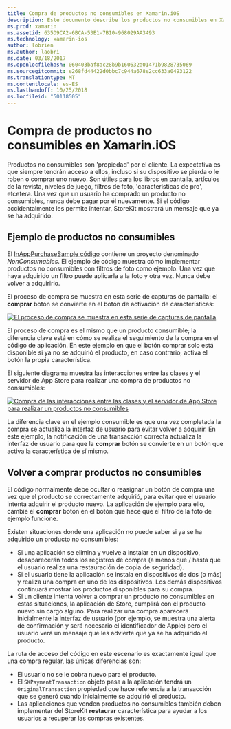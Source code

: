 ```yaml
---
title: Compra de productos no consumibles en Xamarin.iOS
description: Este documento describe los productos no consumibles en Xamarin.iOS, que son características que haya comprado un usuario que siguen estando disponibles de forma indefinida, independientemente del dispositivo.
ms.prod: xamarin
ms.assetid: 635D9CA2-6BCA-53E1-7B10-968029AA3493
ms.technology: xamarin-ios
author: lobrien
ms.author: laobri
ms.date: 03/18/2017
ms.openlocfilehash: 060403baf8ac28b9b160632a01471b9828735069
ms.sourcegitcommit: e268fd44422d0bbc7c944a678e2cc633a0493122
ms.translationtype: MT
ms.contentlocale: es-ES
ms.lasthandoff: 10/25/2018
ms.locfileid: "50118505"
---
```

# <a name="purchasing-non-consumable-products-in-xamarinios"></a>Compra de productos no consumibles en Xamarin.iOS

Productos no consumibles son 'propiedad' por el cliente. La expectativa es que siempre tendrán acceso a ellos, incluso si su dispositivo se pierda o le roben o comprar uno nuevo. Son útiles para los libros en pantalla, artículos de la revista, niveles de juego, filtros de foto, 'características de pro', etcetera. Una vez que un usuario ha comprado un producto no consumibles, nunca debe pagar por él nuevamente. Si el código accidentalmente les permite intentar, StoreKit mostrará un mensaje que ya se ha adquirido.

## <a name="non-consumable-products-sample"></a>Ejemplo de productos no consumibles

El [InAppPurchaseSample código](https://developer.xamarin.com/samples/monotouch/StoreKit/) contiene un proyecto denominado *NonConsumables*. El ejemplo de código muestra cómo implementar productos no consumibles con filtros de foto como ejemplo. Una vez que haya adquirido un filtro puede aplicarla a la foto y otra vez. Nunca debe volver a adquirirlo.   
   
   
   
 El proceso de compra se muestra en esta serie de capturas de pantalla: el **comprar** botón se convierte en el botón de activación de características:   
   
   
   
 [![](purchasing-non-consumable-products-images/image34.png "El proceso de compra se muestra en esta serie de capturas de pantalla")](purchasing-non-consumable-products-images/image34.png#lightbox)   
   
   
   
 El proceso de compra es el mismo que un producto consumible; la diferencia clave está en cómo se realiza el seguimiento de la compra en el código de aplicación. En este ejemplo en que el botón comprar solo está disponible si ya no se adquirió el producto, en caso contrario, activa el botón la propia característica.   
   
   
   

El siguiente diagrama muestra las interacciones entre las clases y el servidor de App Store para realizar una compra de productos no consumibles:   
   
   
   
 [![](purchasing-non-consumable-products-images/image35.png "Compra de las interacciones entre las clases y el servidor de App Store para realizar un productos no consumibles")](purchasing-non-consumable-products-images/image35.png#lightbox)   
   
   
   
 La diferencia clave en el ejemplo consumible es que una vez completada la compra se actualiza la interfaz de usuario para evitar volver a adquirir. En este ejemplo, la notificación de una transacción correcta actualiza la interfaz de usuario para que la **comprar** botón se convierte en un botón que activa la característica de sí mismo.

## <a name="re-purchasing-non-consumable-products"></a>Volver a comprar productos no consumibles

El código normalmente debe ocultar o reasignar un botón de compra una vez que el producto se correctamente adquirió, para evitar que el usuario intenta adquirir el producto nuevo. La aplicación de ejemplo para ello, cambie el **comprar** botón en el botón que hace que el filtro de la foto de ejemplo funcione.   
   
   
   
 Existen situaciones donde una aplicación no puede saber si ya se ha adquirido un producto no consumibles:

-  Si una aplicación se elimina y vuelve a instalar en un dispositivo, desaparecerán todos los registros de compra (a menos que / hasta que el usuario realiza una restauración de copia de seguridad). 
-  Si el usuario tiene la aplicación se instala en dispositivos de dos (o más) y realiza una compra en uno de los dispositivos. Los demás dispositivos continuará mostrar los productos disponibles para su compra. 
-  Si un cliente intenta volver a comprar un producto no consumibles en estas situaciones, la aplicación de Store, cumplirá con el producto nuevo sin cargo alguno. Para realizar una compra aparecerá inicialmente la interfaz de usuario (por ejemplo, se muestra una alerta de confirmación y será necesario el identificador de Apple) pero el usuario verá un mensaje que les advierte que ya se ha adquirido el producto.  
   
   
   
 La ruta de acceso del código en este escenario es exactamente igual que una compra regular, las únicas diferencias son:

-  El usuario no se le cobra nuevo para el producto.
-  El `SKPaymentTransaction` objeto pasa a la aplicación tendrá un `OriginalTransaction` propiedad que hace referencia a la transacción que se generó cuando inicialmente se adquirió el producto. 
-  Las aplicaciones que venden productos no consumibles también deben implementar del StoreKit **restaurar** característica para ayudar a los usuarios a recuperar las compras existentes. 
